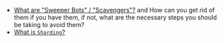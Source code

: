 - [What are "Sweeper Bots" / "Scavengers"?](https://twitter.com/ayushXeth/status/1597960207023296512?s=20&t=tdAA7VNiGaXzFrpExsiRMw) and How can you get rid of them if you have them, if not, what are the necessary steps you should be taking to avoid them?
- [What is `Sharding`?](https://twitter.com/ayushXeth/status/1580779986620862464?s=20&t=tdAA7VNiGaXzFrpExsiRMw)
